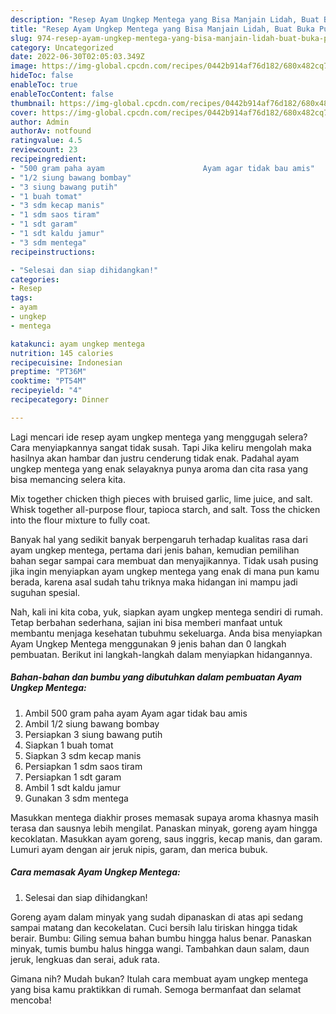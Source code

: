 ```yaml
---
description: "Resep Ayam Ungkep Mentega yang Bisa Manjain Lidah, Buat Buka Puasa Menggugah Selera"
title: "Resep Ayam Ungkep Mentega yang Bisa Manjain Lidah, Buat Buka Puasa Menggugah Selera"
slug: 974-resep-ayam-ungkep-mentega-yang-bisa-manjain-lidah-buat-buka-puasa-menggugah-selera
category: Uncategorized
date: 2022-06-30T02:05:03.349Z
image: https://img-global.cpcdn.com/recipes/0442b914af76d182/680x482cq70/ayam-ungkep-mentega-foto-resep-utama.jpg
hideToc: false
enableToc: true
enableTocContent: false
thumbnail: https://img-global.cpcdn.com/recipes/0442b914af76d182/680x482cq70/ayam-ungkep-mentega-foto-resep-utama.jpg
cover: https://img-global.cpcdn.com/recipes/0442b914af76d182/680x482cq70/ayam-ungkep-mentega-foto-resep-utama.jpg
author: Admin
authorAv: notfound
ratingvalue: 4.5
reviewcount: 23
recipeingredient:
- "500 gram paha ayam                      Ayam agar tidak bau amis"
- "1/2 siung bawang bombay"
- "3 siung bawang putih"
- "1 buah tomat"
- "3 sdm kecap manis"
- "1 sdm saos tiram"
- "1 sdt garam"
- "1 sdt kaldu jamur"
- "3 sdm mentega"
recipeinstructions:

- "Selesai dan siap dihidangkan!"
categories:
- Resep
tags:
- ayam
- ungkep
- mentega

katakunci: ayam ungkep mentega 
nutrition: 145 calories
recipecuisine: Indonesian
preptime: "PT36M"
cooktime: "PT54M"
recipeyield: "4"
recipecategory: Dinner

---
```



Lagi mencari ide resep ayam ungkep mentega yang menggugah selera? Cara menyiapkannya sangat tidak susah. Tapi Jika keliru mengolah maka hasilnya akan hambar dan justru cenderung tidak enak. Padahal ayam ungkep mentega yang enak selayaknya punya aroma dan cita rasa yang bisa memancing selera kita.


Mix together chicken thigh pieces with bruised garlic, lime juice, and salt. Whisk together all-purpose flour, tapioca starch, and salt. Toss the chicken into the flour mixture to fully coat.

Banyak hal yang sedikit banyak berpengaruh terhadap kualitas rasa dari ayam ungkep mentega, pertama dari jenis bahan, kemudian pemilihan bahan segar sampai cara membuat dan menyajikannya. Tidak usah pusing jika ingin menyiapkan ayam ungkep mentega yang enak di mana pun kamu berada, karena asal sudah tahu triknya maka hidangan ini mampu jadi suguhan spesial.


Nah, kali ini kita coba, yuk, siapkan ayam ungkep mentega sendiri di rumah. Tetap berbahan sederhana, sajian ini bisa memberi manfaat untuk membantu menjaga kesehatan tubuhmu sekeluarga. Anda bisa menyiapkan Ayam Ungkep Mentega menggunakan 9 jenis bahan dan 0 langkah pembuatan. Berikut ini langkah-langkah dalam menyiapkan hidangannya.

<!--inarticleads1-->

##### Bahan-bahan dan bumbu yang dibutuhkan dalam pembuatan Ayam Ungkep Mentega:

1. Ambil 500 gram paha ayam                      Ayam agar tidak bau amis
1. Ambil 1/2 siung bawang bombay
1. Persiapkan 3 siung bawang putih
1. Siapkan 1 buah tomat
1. Siapkan 3 sdm kecap manis
1. Persiapkan 1 sdm saos tiram
1. Persiapkan 1 sdt garam
1. Ambil 1 sdt kaldu jamur
1. Gunakan 3 sdm mentega


Masukkan mentega diakhir proses memasak supaya aroma khasnya masih terasa dan sausnya lebih mengilat. Panaskan minyak, goreng ayam hingga kecoklatan. Masukkan ayam goreng, saus inggris, kecap manis, dan garam. Lumuri ayam dengan air jeruk nipis, garam, dan merica bubuk. 

<!--inarticleads2-->

##### Cara memasak Ayam Ungkep Mentega:


1. Selesai dan siap dihidangkan!

Goreng ayam dalam minyak yang sudah dipanaskan di atas api sedang sampai matang dan kecokelatan. Cuci bersih lalu tiriskan hingga tidak berair. Bumbu: Giling semua bahan bumbu hingga halus benar. Panaskan minyak, tumis bumbu halus hingga wangi. Tambahkan daun salam, daun jeruk, lengkuas dan serai, aduk rata. 

Gimana nih? Mudah bukan? Itulah cara membuat ayam ungkep mentega yang bisa kamu praktikkan di rumah. Semoga bermanfaat dan selamat mencoba!
